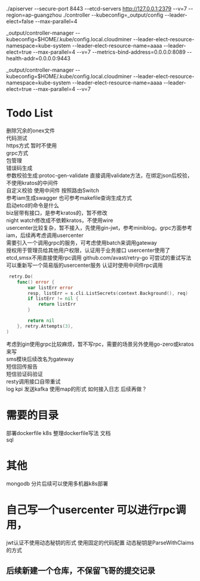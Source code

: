 ./apiserver --secure-port 8443 --etcd-servers http://127.0.0.1:2379 --v=7 --region=ap-guangzhou
./controller  --kubeconfig=_output/config --leader-elect=false --max-parallel=4


 _output/controller-manager --kubeconfig=$HOME/.kube/config.local.cloudminer --leader-elect-resource-namespace=kube-system --leader-elect-resource-name=aaaa --leader-elect=true --max-parallel=4 --v=7 --metrics-bind-address=0.0.0.0:8089  --health-addr=0.0.0.0:9443


_output/controller-manager --kubeconfig=$HOME/.kube/config.local.cloudminer --leader-elect-resource-namespace=kube-system --leader-elect-resource-name=aaaa --leader-elect=true --max-parallel=4 --v=7


# Todo List
删除冗余的onex文件     
代码测试  
https方式 暂时不使用  
grpc方式   
包管理  
错误码生成    
参数校验生成:protoc-gen-validate 直接调用validate方法，在绑定json后校验，不使用kratos的中间件  
自定义校验 使用中间件 按照路由Switch   
参考iam生成swagger  也可参考makefile查询生成方式    
启动etcd的命令是什么  
biz层带有接口，是参考kratos的，暂不修改  
night watch修改成不依赖kratos，不使用wire  
usercenter比较复杂，暂不接入，先使用gin-jwt，参考miniblog，grpc方面参考iam，后续再考虑调用usercenter    
需要引入一个调用grpc的服务，可考虑使用batch来调用gateway    
授权用于管理员给其他用户权限，认证用于业务接口
usercenter使用了etcd,smsx不用直接使用rpc调用
github.com/avast/retry-go 可尝试的重试写法  
可以重新写一个简易版的usercenter服务 认证时使用中间件rpc调用
```go
 retry.Do(
	func() error {
		var listErr error
		resp, listErr = s.cli.ListSecrets(context.Background(), req)
		if listErr != nil {
			return listErr
		}

		return nil
	}, retry.Attempts(3),
)
```
考虑到gin使用grpc比较麻烦，暂不写rpc，需要的场景另外使用go-zero或kratos来写    
sms模块后续改名为gateway  
短信回传报告  
短信验证码验证  
resty调用接口自带重试   
log kpi 发送kafka 使用map的形式 如何接入日志 后续再做？   
# 需要的目录
部署dockerfile k8s
整理dockerfile写法
文档  
sql
# 其他
mongodb 分片后续可以使用多机器k8s部署


# 自己写一个usercenter 可以进行rpc调用，
jwt认证不使用动态秘钥的形式 使用固定的代码配置
动态秘钥是ParseWithClaims的方式 

## 后续新建一个仓库，不保留飞哥的提交记录



